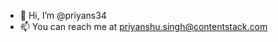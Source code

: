- 👋 Hi, I’m @priyans34
- 📫 You can reach me at priyanshu.singh@contentstack.com


<!---
priyans34/priyans34 is a ✨ special ✨ repository because its `README.md` (this file) appears on your GitHub profile.
You can click the Preview link to take a look at your changes.
--->
